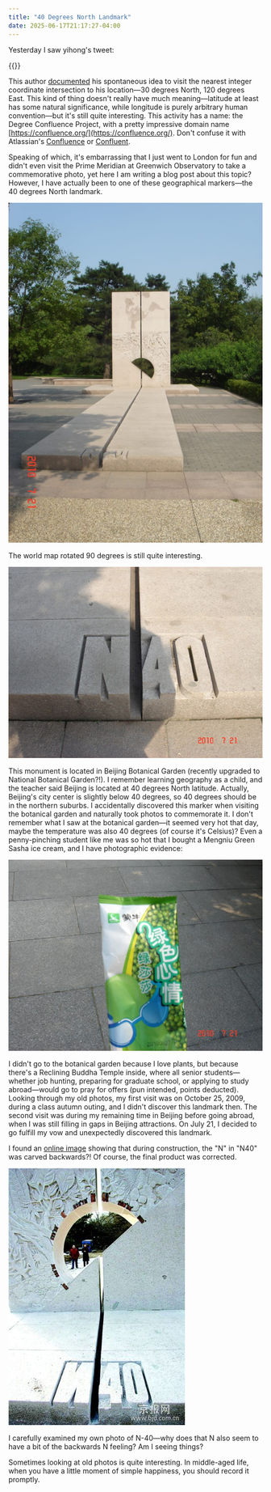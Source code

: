 ```yaml
---
title: "40 Degrees North Landmark"
date: 2025-06-17T21:17:27-04:00
---
```


Yesterday I saw yihong's tweet:

{{<x user="yihong0618" id="1934438154007896574">}}

This author [documented](https://nano.ac/posts/63380003/) his spontaneous idea to visit the nearest integer coordinate intersection to his location—30 degrees North, 120 degrees East. This kind of thing doesn't really have much meaning—latitude at least has some natural significance, while longitude is purely arbitrary human convention—but it's still quite interesting. This activity has a name: the Degree Confluence Project, with a pretty impressive domain name [https://confluence.org/](https://confluence.org/). Don't confuse it with Atlassian's [Confluence](https://www.atlassian.com/software/confluence) or [Confluent](https://www.confluent.io/).

Speaking of which, it's embarrassing that I just went to London for fun and didn't even visit the Prime Meridian at Greenwich Observatory to take a commemorative photo, yet here I am writing a blog post about this topic? However, I have actually been to one of these geographical markers—the 40 degrees North landmark.

![40 Degrees North Landmark](./40-degrees.JPG)

The world map rotated 90 degrees is still quite interesting.

![40 degrees North is right here](./N-40.JPG)

This monument is located in Beijing Botanical Garden (recently upgraded to National Botanical Garden?!). I remember learning geography as a child, and the teacher said Beijing is located at 40 degrees North latitude. Actually, Beijing's city center is slightly below 40 degrees, so 40 degrees should be in the northern suburbs. I accidentally discovered this marker when visiting the botanical garden and naturally took photos to commemorate it. I don't remember what I saw at the botanical garden—it seemed very hot that day, maybe the temperature was also 40 degrees (of course it's Celsius)? Even a penny-pinching student like me was so hot that I bought a Mengniu Green Sasha ice cream, and I have photographic evidence:

![Ice cream](./ice-cream.JPG)

I didn't go to the botanical garden because I love plants, but because there's a Reclining Buddha Temple inside, where all senior students—whether job hunting, preparing for graduate school, or applying to study abroad—would go to pray for offers (pun intended, points deducted). Looking through my old photos, my first visit was on October 25, 2009, during a class autumn outing, and I didn't discover this landmark then. The second visit was during my remaining time in Beijing before going abroad, when I was still filling in gaps in Beijing attractions. On July 21, I decided to go fulfill my vow and unexpectedly discovered this landmark.

I found an [online image](https://news.sohu.com/20071215/n254103579.shtml) showing that during construction, the "N" in "N40" was carved backwards?! Of course, the final product was corrected.

![N carved backwards](./newspaper.jpg)

I carefully examined my own photo of N-40—why does that N also seem to have a bit of the backwards N feeling? Am I seeing things?

Sometimes looking at old photos is quite interesting. In middle-aged life, when you have a little moment of simple happiness, you should record it promptly.
